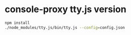 console-proxy tty.js version
============================

```bash
npm install
./node_modules/tty.js/bin/tty.js --config=config.json
```
